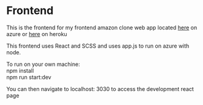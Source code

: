 # Frontend
<p>
This is the frontend for my frontend amazon clone web app located <a href="https://frontendamazonclone.azurewebsites.net/">here</a> on azure or <a href="https://frontendamazonclone.herokuapp.com/">here</a> on heroku
</p>

<p>
This frontend uses React and SCSS and uses app.js to run on azure with node.
</p>

<p>
To run on your own machine:<br/>
npm install<br/>
npm run start:dev<br/>
</p>

<p>
You can then navigate to localhost: 3030 to access the development react page
</p>